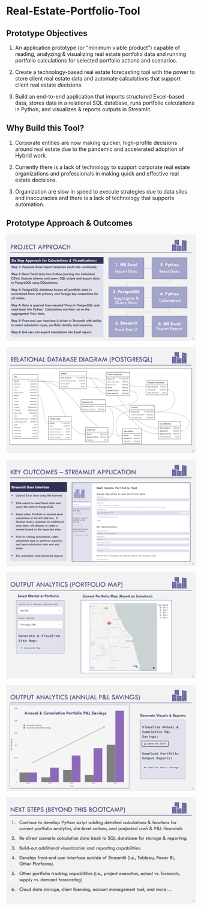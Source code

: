 # Real-Estate-Portfolio-Tool

## Prototype Objectives

1. An application prototype (or “minimum viable product”) capable of reading, analyzing & visualizing real estate portfolio data and running portfolio calculations for selected portfolio actions and scenarios. 

2. Create a technology-based real estate forecasting tool with the power to store client real estate data and automate calculations that support client real estate decisions.

3. Build an end-to-end application that imports structured Excel-based data, stores data in a relational SQL database, runs portfolio calculations in Python, and visualizes & reports outputs in Streamlit.

## Why Build this Tool?

1. Corporate entities are now making quicker, high-profile decisions around real estate due to the pandemic and accelerated adoption of Hybrid work.

2. Currently there is a lack of technology to support corporate real estate organizations and professionals in making quick and effective real estate decisions.

3. Organization are slow in speed to execute strategies due to data silos and inaccuracies and there is a lack of technology that supports automation.

## Prototype Approach & Outcomes

![Project Approach](06_Screenshots/Approach.jpg)

![Relational Database Diagram](06_Screenshots/ERD.jpg)

![Key Outcomes - Streamlit Application](06_Screenshots/Tool.jpg)

![Output Analytics (Portfolio Map)](06_Screenshots/Map.jpg)

![Output Analytics (Annual P&L Savings)](06_Screenshots/PNL.jpg)

![Next Steps Beyond this Bootcamp](06_Screenshots/Next_Steps.jpg)
